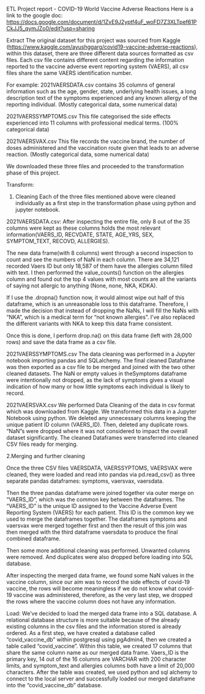 ETL Project report - COVID-19 World Vaccine Adverse Reactions
Here is a link to the google doc: https://docs.google.com/document/d/1ZvE9J2yptf4uF_woFD7Z3XLTpef61PCkJJ5_qymJZo0/edit?usp=sharing

Extract
The original dataset for this project was sourced from Kaggle (https://www.kaggle.com/ayushggarg/covid19-vaccine-adverse-reactions), within this dataset, there are three different data sources formatted as csv files. Each csv file contains different content regarding the information reported to the vaccine adverse event reporting system (VAERS), all csv files share the same VAERS identification number.

For example:
2021VAERSDATA.csv contains 35 columns of general information such as the age, gender, state, underlying health issues, a long description text of the symptoms experienced and any known allergy of the reporting individual. (Mostly categorical data, some numerical data)
 
2021VAERSSYMPTOMS.csv This file categorised the side effects experienced into 11 columns with professional medical terms. (100% categorical data) 
 
2021VAERSVAX.csv This file records the vaccine brand, the number of doses administered and the vaccination route given that leads to an adverse reaction. (Mostly categorical data, some numerical data)
 
We downloaded these three files and proceeded to the transformation phase of this project.  
 
 
  
 







Transform: 
1. Cleaning 
Each of the three files mentioned above were cleaned individually as a first step in the transformation phase using python and jupyter notebook. 
 
2021VAERSDATA.csv: After inspecting the entire file, only 8 out of the 35 columns were kept as these columns holds the most relevant information(VAERS_ID, RECVDATE, STATE, AGE_YRS, SEX, SYMPTOM_TEXT, RECOVD, ALLERGIES). 
 
The new data frame(with 8 columns) went through a second inspection to count and see the numbers of NaN in each column. There are 34,121 recorded Vaers ID but only 18,587 of them have the allergies column filled with text. I then performed the value_counts() function on the allergies column and found out the top 4 values with most counts are all the variants of saying not allergic to anything (None, none, NKA, KDKA).
 
If I use the .dropna() function now, it would almost wipe out half of this dataframe, which is an unreasonable loss to this dataframe. Therefore, I made the decision that instead of dropping the NaNs, I will fill the NaNs with “NKA”, which is a medical term for “not known allergies”. I’ve also replaced the different variants with NKA to keep this data frame consistent. 

Once this is done, I perform drop.na() on this data frame (left with 28,000 rows) and save the data frame as a csv file. 
 
2021VAERSSYMPTOMS.csv
The data cleaning was performed in a Jupyter notebook importing pandas and SQLalchemy. The final cleaned Dataframe was then exported as a csv file to be merged and joined with the two other cleaned datasets. The NaN or empty values in theSymptoms dataframe were intentionally not dropped, as the  lack of  symptoms gives a visual indication of how many or how little symptoms each individual is likely to record.

 
2021VAERSVAX.csv We performed Data Cleaning of the data in csv format which was downloaded from Kaggle. We transformed this data in a Jupyter Notebook using python. We deleted any unnecessary columns keeping the unique patient ID column (VAERS_ID). Then, deleted any duplicate rows. “NaN”s were dropped where it was not considered to impact the overall dataset significantly. The cleaned Dataframes were transferred into cleaned CSV files ready for merging. 




2.Merging and further cleaning

Once the three CSV files VAERSDATA, VAERSSYPTOMS, VAERSVAX were cleaned, they were loaded and read into pandas via pd.read_csv() as three separate pandas dataframes: symptoms, vaersvax, vaersdata.




Then the three pandas dataframe were joined together via outer merge on “VAERS_ID”, which was the common key between the dataframes. The “VAERS_ID” is the unique ID assigned to the Vaccine Adverse Event Reporting System (VAERS) for each patient. This ID is the common key we used to merge the dataframes together. The dataframes symptoms and vaersvax were merged together first and then the result of this join was then merged with the third dataframe vaersdata to produce the final combined dataframe.




Then some more additional cleaning was performed. Unwanted columns were removed. And duplicates were also dropped before loading into SQL database. 





After inspecting the merged data frame, we found some NaN values in the vaccine column, since our aim was to record the side effects of covid-19 vaccine, the rows will become meaningless if we do not know what covid-19 vaccine was administered, therefore, as the very last step, we dropped the rows where the vaccine column does not have any information.


Load:
We’ve decided to load the merged data frame into a SQL database.  A relational database structure is more suitable because of the already existing columns in the csv files and the information stored is already ordered.
As a first step, we have created a database called “covid_vaccine_db” within postgresql using pgAdmin4, then we created a table called “covid_vaccine”. Within this table, we created 17 columns that share the same column name as our merged data frame. Vaers_ID is the primary key, 14 out of the 16 columns are VARCHAR with 200 character limits, and symptom_text and allergies columns both have a limit of 20,000 characters. 
After the table was created, we used python and sql alchemy to connect to the local server and successfully loaded our merged dataframe into the “covid_vaccine_db” database.


